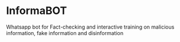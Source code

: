 # InformaBOT
Whatsapp bot for Fact-checking and interactive training on malicious information, fake information and disinformation 
